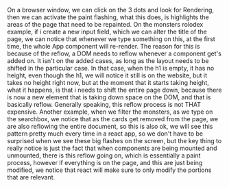 On a browser window, we can click on the 3 dots and look for Rendering, then we can activate the paint flashing, what this does, is highlights the areas of the page that need to be repainted.
On the monsters rolodex example, if i create a new input field, which we can alter the title of the page, we can notice that whenever we type something on this, at the first time, the whole App component will re-render.
The reason for this is because of the reflow, a DOM needs to reflow whenever a component get's added on. It isn't on the added cases, as long as the layout needs to be shifted in the particular case.
In that case, when the h1 is empty, it has no height, even though the h1, we will notice it still is on the website, but it takes no height right now, but at the moment that it starts taking height, what it happens, is that i needs to shift the entire page down, because there is now a new element that is taking down space on the DOM, and that is basically reflow.
Generally speaking, this reflow process is not THAT expensive.
Another example, when we filter the monsters, as we type on the searchbox, we notice that as the cards get removed from the page, we are also reflowing the entire document, so this is also ok, we will see this pattern pretty much every time in a react app, so we don't have to be surprised when we see these big flashes on the screen, but the key thing to really notice is just the fact that when components are being mounted and unmounted, there is this reflow going on, which is essentially a paint process, however if everything is on the page, and this are just being modified, we notice that react will make sure to only modify the portions that are relevant.
